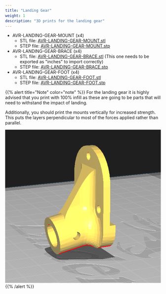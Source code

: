 ```yaml
---
title: "Landing Gear"
weight: 1
description: "3D prints for the landing gear"
---
```


- AVR-LANDING-GEAR-MOUNT (x4)
  - STL file:
    [AVR-LANDING-GEAR-MOUNT.stl](https://cad.onshape.com/documents/3111e54b1b04514aeae7a864/w/143325ef8d6ebdd537b470ee/e/b22e3b7065b1cd4f7302c1af?renderMode=0&uiState=6306944891cbbe0c90ef6159)
  - STEP file:
    [AVR-LANDING-GEAR-MOUNT.stp](https://cad.onshape.com/documents/fa003edf875e5b2872904249/w/19f57e1552f34fc165774c35/e/ad10644669e5451a597cee1b)
- AVR-LANDING-GEAR-BRACE (x4)
  - STL file:
    [AVR-LANDING-GEAR-BRACE.stl](https://cad.onshape.com/documents/485005cf8f758e5c698effb5/w/bd4c6d9668037e376ceb49f9/e/550aecfaa6c26cb1a344f6df)
    (This one needs to be exported as "inches" to import correctly)
  - STEP file:
    [AVR-LANDING-GEAR-BRACE.stp](https://cad.onshape.com/documents/129bfa2356bc354a6be7862a)
- AVR-LANDING-GEAR-FOOT (x4)
  - STL file:
    [AVR-LANDING-GEAR-FOOT.stl](https://cad.onshape.com/documents/76aba847b994f374e2738b88)
  - STEP file:
    [AVR-LANDING-GEAR-FOOT.stp](https://cad.onshape.com/documents/4e2a1a3e0036de025ce1eee8)

{{% alert title="Note" color="note" %}} For the landing gear it is highly advised that
you print with 100% infill as these are going to be parts that will need to withstand
the impact of landing.

Additionally, you should print the mounts vertically for increased strength. This puts
the layers perpendicular to most of the forces applied rather than parallel.

![Recommended mount printing orientation](2022-12-27-18-52-38.png) {{% /alert %}}
